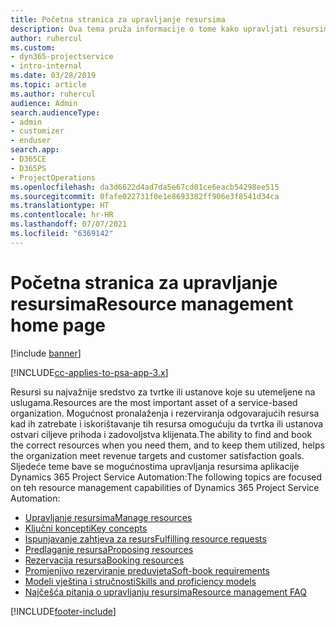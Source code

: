 ```yaml
---
title: Početna stranica za upravljanje resursima
description: Ova tema pruža informacije o tome kako upravljati resursima.
author: ruhercul
ms.custom:
- dyn365-projectservice
- intro-internal
ms.date: 03/28/2019
ms.topic: article
ms.author: ruhercul
audience: Admin
search.audienceType:
- admin
- customizer
- enduser
search.app:
- D365CE
- D365PS
- ProjectOperations
ms.openlocfilehash: da3d6622d4ad7da5e67cd01ce6eacb54298ee515
ms.sourcegitcommit: 0fafe022731f0e1e8693382ff906e3f8541d34ca
ms.translationtype: HT
ms.contentlocale: hr-HR
ms.lasthandoff: 07/07/2021
ms.locfileid: "6369142"
---
```

# <a name="resource-management-home-page"></a><span data-ttu-id="50c3f-103">Početna stranica za upravljanje resursima</span><span class="sxs-lookup"><span data-stu-id="50c3f-103">Resource management home page</span></span>

[!include [banner](../includes/psa-now-project-operations.md)]

[!INCLUDE[cc-applies-to-psa-app-3.x](../includes/cc-applies-to-psa-app-3x.md)]

<span data-ttu-id="50c3f-104">Resursi su najvažnije sredstvo za tvrtke ili ustanove koje su utemeljene na uslugama.</span><span class="sxs-lookup"><span data-stu-id="50c3f-104">Resources are the most important asset of a service-based organization.</span></span> <span data-ttu-id="50c3f-105">Mogućnost pronalaženja i rezerviranja odgovarajućih resursa kad ih zatrebate i iskorištavanje tih resursa omogućuju da tvrtka ili ustanova ostvari ciljeve prihoda i zadovoljstva klijenata.</span><span class="sxs-lookup"><span data-stu-id="50c3f-105">The ability to find and book the correct resources when you need them, and to keep them utilized, helps the organization meet revenue targets and customer satisfaction goals.</span></span> <span data-ttu-id="50c3f-106">Sljedeće teme bave se mogućnostima upravljanja resursima aplikacije Dynamics 365 Project Service Automation:</span><span class="sxs-lookup"><span data-stu-id="50c3f-106">The following topics are focused on teh resource management capabilities of Dynamics 365 Project Service Automation:</span></span>

- [<span data-ttu-id="50c3f-107">Upravljanje resursima</span><span class="sxs-lookup"><span data-stu-id="50c3f-107">Manage resources</span></span>](manage-resources.md)
- [<span data-ttu-id="50c3f-108">Ključni koncepti</span><span class="sxs-lookup"><span data-stu-id="50c3f-108">Key concepts</span></span>](reports-key-concepts.md)
- [<span data-ttu-id="50c3f-109">Ispunjavanje zahtjeva za resurs</span><span class="sxs-lookup"><span data-stu-id="50c3f-109">Fulfilling resource requests</span></span>](resource-management-fulfill-requests.md)
- [<span data-ttu-id="50c3f-110">Predlaganje resursa</span><span class="sxs-lookup"><span data-stu-id="50c3f-110">Proposing resources</span></span>](resource-management-propose-resources.md)
- [<span data-ttu-id="50c3f-111">Rezervacija resursa</span><span class="sxs-lookup"><span data-stu-id="50c3f-111">Booking resources</span></span>](resource-management-book-resources-scheduleboard.md)
- [<span data-ttu-id="50c3f-112">Promjenjivo rezerviranje preduvjeta</span><span class="sxs-lookup"><span data-stu-id="50c3f-112">Soft-book requirements</span></span>](resource-management-softbook-requirements.md)
- [<span data-ttu-id="50c3f-113">Modeli vještina i stručnosti</span><span class="sxs-lookup"><span data-stu-id="50c3f-113">Skills and proficiency models</span></span>](resource-management-skills-proficiency.md)
- [<span data-ttu-id="50c3f-114">Najčešća pitanja o upravljanju resursima</span><span class="sxs-lookup"><span data-stu-id="50c3f-114">Resource management FAQ</span></span>](resource-management-faq.md)


[!INCLUDE[footer-include](../includes/footer-banner.md)]